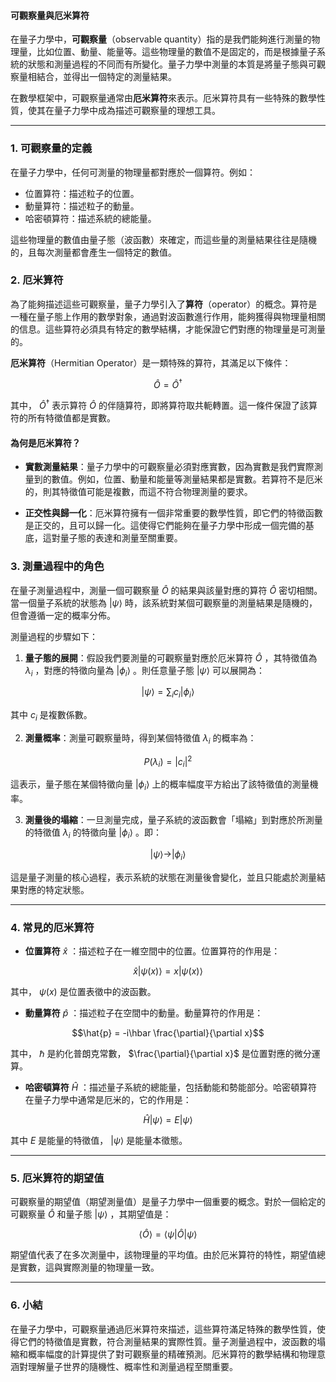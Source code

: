#### 可觀察量與厄米算符

在量子力學中，**可觀察量**（observable quantity）指的是我們能夠進行測量的物理量，比如位置、動量、能量等。這些物理量的數值不是固定的，而是根據量子系統的狀態和測量過程的不同而有所變化。量子力學中測量的本質是將量子態與可觀察量相結合，並得出一個特定的測量結果。

在數學框架中，可觀察量通常由**厄米算符**來表示。厄米算符具有一些特殊的數學性質，使其在量子力學中成為描述可觀察量的理想工具。

---

### **1. 可觀察量的定義**

在量子力學中，任何可測量的物理量都對應於一個算符。例如：
- 位置算符：描述粒子的位置。
- 動量算符：描述粒子的動量。
- 哈密頓算符：描述系統的總能量。

這些物理量的數值由量子態（波函數）來確定，而這些量的測量結果往往是隨機的，且每次測量都會產生一個特定的數值。

### **2. 厄米算符**

為了能夠描述這些可觀察量，量子力學引入了**算符**（operator）的概念。算符是一種在量子態上作用的數學對象，通過對波函數進行作用，能夠獲得與物理量相關的信息。這些算符必須具有特定的數學結構，才能保證它們對應的物理量是可測量的。

**厄米算符**（Hermitian Operator）是一類特殊的算符，其滿足以下條件：

```math
\hat{O} = \hat{O}^\dagger
```

其中， $`\hat{O}^\dagger`$  表示算符  $`\hat{O}`$  的伴隨算符，即將算符取共軛轉置。這一條件保證了該算符的所有特徵值都是實數。

#### **為何是厄米算符？**

- **實數測量結果**：量子力學中的可觀察量必須對應實數，因為實數是我們實際測量到的數值。例如，位置、動量和能量等測量結果都是實數。若算符不是厄米的，則其特徵值可能是複數，而這不符合物理測量的要求。
  
- **正交性與歸一化**：厄米算符擁有一個非常重要的數學性質，即它們的特徵函數是正交的，且可以歸一化。這使得它們能夠在量子力學中形成一個完備的基底，這對量子態的表達和測量至關重要。

### **3. 測量過程中的角色**

在量子測量過程中，測量一個可觀察量  $`\hat{O}`$  的結果與該量對應的算符  $`\hat{O}`$  密切相關。當一個量子系統的狀態為  $`|\psi\rangle`$  時，該系統對某個可觀察量的測量結果是隨機的，但會遵循一定的概率分佈。

測量過程的步驟如下：

1. **量子態的展開**：假設我們要測量的可觀察量對應於厄米算符  $`\hat{O}`$ ，其特徵值為  $`\lambda_i`$ ，對應的特徵向量為  $`|\phi_i\rangle`$ 。則任意量子態  $`|\psi\rangle`$  可以展開為：
   
```math
|\psi\rangle = \sum_i c_i |\phi_i\rangle
```

   其中  $`c_i`$  是複數係數。

2. **測量概率**：測量可觀察量時，得到某個特徵值  $`\lambda_i`$  的概率為：
   
```math
P(\lambda_i) = |c_i|^2
```

   這表示，量子態在某個特徵向量  $`|\phi_i\rangle`$  上的概率幅度平方給出了該特徵值的測量機率。

3. **測量後的塌縮**：一旦測量完成，量子系統的波函數會「塌縮」到對應於所測量的特徵值  $`\lambda_i`$  的特徵向量  $`|\phi_i\rangle`$ 。即：
   
```math
|\psi\rangle \rightarrow |\phi_i\rangle
```

   這是量子測量的核心過程，表示系統的狀態在測量後會變化，並且只能處於測量結果對應的特定狀態。

---

### **4. 常見的厄米算符**

- **位置算符**  $`\hat{x}`$ ：描述粒子在一維空間中的位置。位置算符的作用是：
  
```math
\hat{x} |\psi(x)\rangle = x |\psi(x)\rangle
```

  其中， $`\psi(x)`$  是位置表徵中的波函數。

- **動量算符**  $`\hat{p}`$ ：描述粒子在空間中的動量。動量算符的作用是：
  
```math
\hat{p} = -i\hbar \frac{\partial}{\partial x}
```

  其中， $`\hbar`$  是約化普朗克常數， $`\frac{\partial}{\partial x}`$  是位置對應的微分運算。

- **哈密頓算符**  $`\hat{H}`$ ：描述量子系統的總能量，包括動能和勢能部分。哈密頓算符在量子力學中通常是厄米的，它的作用是：
  
```math
\hat{H} |\psi\rangle = E |\psi\rangle
```

  其中  $`E`$  是能量的特徵值， $`|\psi\rangle`$  是能量本徵態。

---

### **5. 厄米算符的期望值**

可觀察量的期望值（期望測量值）是量子力學中一個重要的概念。對於一個給定的可觀察量  $`\hat{O}`$  和量子態  $`|\psi\rangle`$ ，其期望值是：

```math
\langle \hat{O} \rangle = \langle \psi | \hat{O} | \psi \rangle
```

期望值代表了在多次測量中，該物理量的平均值。由於厄米算符的特性，期望值總是實數，這與實際測量的物理量一致。

---

### **6. 小結**

在量子力學中，可觀察量通過厄米算符來描述，這些算符滿足特殊的數學性質，使得它們的特徵值是實數，符合測量結果的實際性質。量子測量過程中，波函數的塌縮和概率幅度的計算提供了對可觀察量的精確預測。厄米算符的數學結構和物理意涵對理解量子世界的隨機性、概率性和測量過程至關重要。
